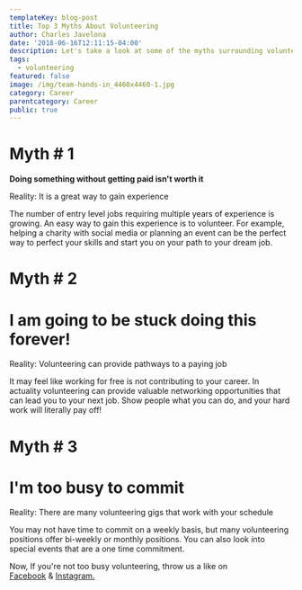 ```yaml
---
templateKey: blog-post
title: Top 3 Myths About Volunteering
author: Charles Javelona
date: '2018-06-16T12:11:15-04:00'
description: Let's take a look at some of the myths surrounding volunteer work.
tags:
  - volunteering
featured: false
image: /img/team-hands-in_4460x4460-1.jpg
category: Career
parentcategory: Career
public: true
---
```

# Myth # 1

**Doing something without getting paid isn't worth it**

Reality: It is a great way to gain experience

The number of entry level jobs requiring multiple years of experience is growing. An easy way to gain this experience is to volunteer. For example, helping a charity with social media or planning an event can be the perfect way to perfect your skills and start you on your path to your dream job.

# Myth # 2

# **I am going to be stuck doing this forever!**

Reality: Volunteering can provide pathways to a paying job

It may feel like working for free is not contributing to your career. In actuality volunteering can provide valuable networking opportunities that can lead you to your next job. Show people what you can do, and your hard work will literally pay off!

# Myth # 3

# **I'm too busy to commit**

Reality: There are many volunteering gigs that work with your schedule

You may not have time to commit on a weekly basis, but many volunteering positions offer bi-weekly or monthly positions. You can also look into special events that are a one time commitment. 

Now, If you're not too busy volunteering, throw us a like on[ Facebook](https://www.facebook.com/univjobs/) & [Instagram.](https://www.instagram.com/univjobs/?hl=en)
